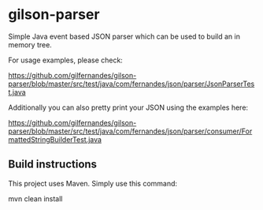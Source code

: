 # gilson-parser
Simple Java event based JSON parser which can be used to build an in memory tree.

For usage examples, please check:

https://github.com/gilfernandes/gilson-parser/blob/master/src/test/java/com/fernandes/json/parser/JsonParserTest.java

Additionally you can also pretty print your JSON using the examples here:

https://github.com/gilfernandes/gilson-parser/blob/master/src/test/java/com/fernandes/json/parser/consumer/FormattedStringBuilderTest.java

## Build instructions

This project uses Maven. Simply use this command:

mvn clean install
